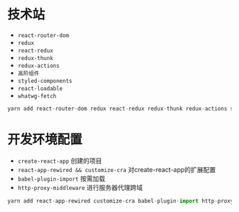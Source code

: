 # 技术站
- `react-router-dom`
- `redux`
- `react-redux`
- `redux-thunk`
- `redux-actions`
- `高阶组件`
- `styled-components`
- `react-loadable`
- `whatwg-fetch`

```javascript
yarn add react-router-dom redux react-redux redux-thunk redux-actions styled-components react-loadable whatwg-fetch
```

# 开发环境配置
- `create-react-app` 创建的项目
- `react-app-rewired && customize-cra` 对create-react-app的扩展配置
- `babel-plugin-import` 按需加载
- `http-proxy-middleware` 进行服务器代理跨域

```javascript
yarn add react-app-rewired customize-cra babel-plugin-import http-proxy-middleware --dev
```